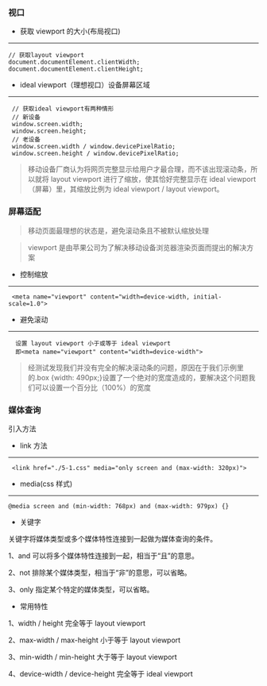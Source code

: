 ### 视口

- 获取 viewport 的大小(布局视口)

---

    // 获取layout viewport
    document.documentElement.clientWidth;
    document.documentElement.clientHeight;

- ideal viewport（理想视口）设备屏幕区域

---

     // 获取ideal viewport有两种情形
     // 新设备
     window.screen.width;
     window.screen.height;
     // 老设备
     window.screen.width / window.devicePixelRatio;
     window.screen.height / window.devicePixelRatio;

> 移动设备厂商认为将网页完整显示给用户才最合理，而不该出现滚动条，所以就将 layout viewport 进行了缩放，使其恰好完整显示在 ideal viewport（屏幕）里，其缩放比例为 ideal viewport / layout viewport。

### 屏幕适配

> 移动页面最理想的状态是，避免滚动条且不被默认缩放处理

> viewport 是由苹果公司为了解决移动设备浏览器渲染页面而提出的解决方案

- 控制缩放

---

     <meta name="viewport" content="width=device-width, initial-scale=1.0">

- 避免滚动

---

      设置 layout viewport 小于或等于 ideal viewport
      即<meta name="viewport" content="width=device-width">

> 经测试发现我们并没有完全的解决滚动条的问题，原因在于我们示例里的.box {width: 490px;}设置了一个绝对的宽度造成的，要解决这个问题我们可以设置一个百分比（100%）的宽度

### 媒体查询

引入方法

- link 方法

---

     <link href="./5-1.css" media="only screen and (max-width: 320px)">

- media(css 样式)

---

    @media screen and (min-width: 768px) and (max-width: 979px) {}

- 关键字

关键字将媒体类型或多个媒体特性连接到一起做为媒体查询的条件。

1、and 可以将多个媒体特性连接到一起，相当于“且”的意思。

2、not 排除某个媒体类型，相当于“非”的意思，可以省略。

3、only 指定某个特定的媒体类型，可以省略。

- 常用特性

1、width / height 完全等于 layout viewport

2、max-width / max-height 小于等于 layout viewport

3、min-width / min-height 大于等于 layout viewport

4、device-width / device-height 完全等于 ideal viewport
